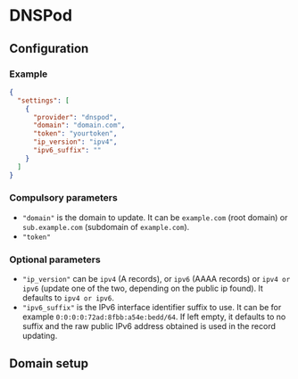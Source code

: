 # DNSPod

## Configuration

### Example

```json
{
  "settings": [
    {
      "provider": "dnspod",
      "domain": "domain.com",
      "token": "yourtoken",
      "ip_version": "ipv4",
      "ipv6_suffix": ""
    }
  ]
}
```

### Compulsory parameters

- `"domain"` is the domain to update. It can be `example.com` (root domain) or `sub.example.com` (subdomain of `example.com`).
- `"token"`

### Optional parameters

- `"ip_version"` can be `ipv4` (A records), or `ipv6` (AAAA records) or `ipv4 or ipv6` (update one of the two, depending on the public ip found). It defaults to `ipv4 or ipv6`.
- `"ipv6_suffix"` is the IPv6 interface identifier suffix to use. It can be for example `0:0:0:0:72ad:8fbb:a54e:bedd/64`. If left empty, it defaults to no suffix and the raw public IPv6 address obtained is used in the record updating.

## Domain setup
